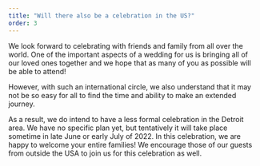 ```yaml
---
title: "Will there also be a celebration in the US?"
order: 3
---
```


We look forward to celebrating with friends and family from all over the world. One of the important aspects of a wedding for us is bringing all of our loved ones together and we hope that as many of you as possible will be able to attend!

However, with such an international circle, we also understand that it may not be so easy for all to find the time and ability to make an extended journey.

As a result, we do intend to have a less formal celebration in the Detroit area. We have no specific plan yet, but tentatively it will take place sometime in late June or early July of 2022. In this celebration, we are happy to welcome your entire families! We encourage those of our guests from outside the USA to join us for this celebration as well.